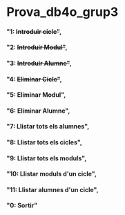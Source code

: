 # Prova_db4o_grup3

#### "1: ~~Introduir cicle"~~,
#### "2: ~~Introduir Modul"~~,
#### "3: ~~Introduir Alumne"~~,
#### "4: ~~Eliminar Cicle"~~,
#### "5: Eliminar Modul",
#### "6: Eliminar Alumne",
#### "7: Llistar tots els alumnes",
#### "8: Llistar tots els cicles",
#### "9: Llistar tots els moduls",
#### "10: Llistar moduls d'un cicle",
#### "11: Llistar alumnes d'un cicle",
#### "0: Sortir"
